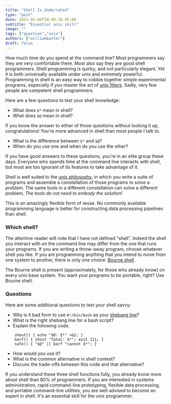 ```yaml
---
title: "Shell Is Underrated"
type: "post"
date: 2021-05-04T20:49:38-05:00
subtitle: "Essential unix skill"
image: ""
tags: ["question","unix"]
authors: ["williambaxter"]
draft: false
---
```


How much time do you spend at the command line? Most programmers say they are
very comfortable there. Most also say they are good shell programmers.  Shell
programming is quirky, and not particularly elegant. Yet it is both
universally available under unix and extremely powerful.  Programming in shell
is an easy way to cobble together simple experimental programs, especially if
you master the art of [unix filters](/blog/unix-filters/).  Sadly, very few
people are competent shell programmers.

Here are a few questions to test your shell knowledge:

- What does `$*` mean in shell?
- What does `$@` mean in shell?

If you know the answer to either of those questions without looking it up,
congratulations! You're more advanced in shell than most people I talk to.

- What is the difference between `$*` and `$@`?
- When do you use one and when do you use the other?

If you have good answers to these questions, you're in an elite group these
days. Everyone who spends time at the command line interacts with shell, but
most are too ignorant of its features to take advantage of it.

Shell is well suited to the [unix
philosophy](https://en.wikipedia.org/wiki/Unix_philosophy), in which you write
a suite of programs and assemble a constellation of those programs to solve
a problem. The same tools in a different constellation can solve a different
problem. *The tools do not need to embody the solution!*

This is an amazingly flexible form of reuse.  No commonly available
programming language is better for constructing data processing pipelines than
shell.

### Which shell?

The attentive reader will note that I have not defined "shell". Indeed the
shell you interact with on the command line may differ from the one that runs
your programs.  If you are writing a throw-away program, choose whatever shell
you like. If you are programming anything that you intend to move from one
system to another, there is only one choice: [Bourne
shell](https://en.wikipedia.org/wiki/Bourne_shell).

The Bourne shell is present (approximately, for those who already know) on
every unix base system. You want your programs to be portable, right? Use
Bourne shell.

### Questions

Here are some additional questions to test your shell savvy:

- Why is it bad form to use `#!/bin/bash` as your [shebang
  line](https://en.wikipedia.org/wiki/Shebang_(Unix))?
- What is the right shebang line for a bash script?
- Explain the following code.
```
    shout() { echo "$0: $*" >&2; }
    barf() { shout "fatal: $*"; exit 111; }
    safe() { "$@" || barf "cannot $*"; }
```
- How would you use it?
- What is the common alternative in shell context?
- Discuss the trade-offs between this code and that alternative?

If you understand these three shell functions fully, you already know more
about shell than 80% of programmers. If you are interested in systems
administration, rapid command-line prototyping, flexible data processing, and
portable command-line utilities, you are well advised to become an expert in
shell. It's an essential skill for the unix programmer.
